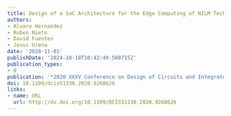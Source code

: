 ```yaml
---
title: Design of a SoC Architecture for the Edge Computing of NILM Techniques
authors:
- Alvaro Hernandez
- Ruben Nieto
- David Fuentes
- Jesus Urena
date: '2020-11-01'
publishDate: '2024-10-18T10:42:49.508715Z'
publication_types:
- 0
publication: '*2020 XXXV Conference on Design of Circuits and Integrated Systems (DCIS)*'
doi: 10.1109/dcis51330.2020.9268626
links:
- name: URL
  url: http://dx.doi.org/10.1109/DCIS51330.2020.9268626
---
```

